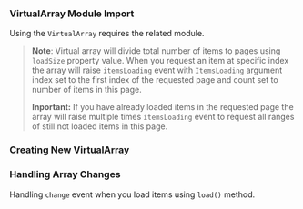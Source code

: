 ### VirtualArray Module Import

Using the `VirtualArray` requires the related module.

<snippet id='virtual-array-require'>
<snippet id='virtual-array-require-ts'>

> **Note**: Virtual array will divide total number of items to pages using `loadSize` property value. When you request an item at specific index the array will raise `itemsLoading` event with `ItemsLoading` argument index set to the first index of the requested page and count set to number of items in this page.
>
> **Inportant:** If you have already loaded items in the requested page the array will raise multiple times `itemsLoading` event to request all ranges of still not loaded items in this page.

### Creating New VirtualArray

<snippet id='virtual-array-creation'/>
<snippet id='virtual-array-creation-ts'/>

### Handling Array Changes

Handling `change` event when you load items using `load()` method.

<snippet id='virtual-array-change'/>
<snippet id='virtual-array-change-ts'/>
